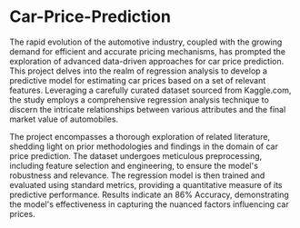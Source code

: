 # Car-Price-Prediction
The rapid evolution of the automotive industry, coupled with the growing demand for efficient and accurate pricing mechanisms, has prompted the exploration of advanced data-driven approaches for car price prediction. This project delves into the realm of regression analysis to develop a predictive model for estimating car prices based on a set of relevant features. Leveraging a carefully curated dataset sourced from Kaggle.com, the study employs a comprehensive regression analysis technique to discern the intricate relationships between various attributes and the final market value of automobiles.

The project encompasses a thorough exploration of related literature, shedding light on prior methodologies and findings in the domain of car price prediction. The dataset undergoes meticulous preprocessing, including feature selection and engineering, to ensure the model's robustness and relevance. The regression model is then trained and evaluated using standard metrics, providing a quantitative measure of its predictive performance.
Results indicate an 86% Accuracy, demonstrating the model's effectiveness in capturing the nuanced factors influencing car prices.

